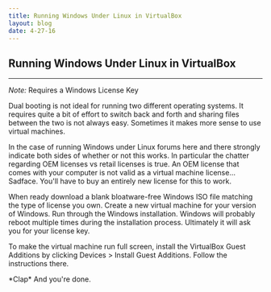 ```yaml
---
title: Running Windows Under Linux in VirtualBox
layout: blog
date: 4-27-16
---
```

## Running Windows Under Linux in VirtualBox
------

_Note:_ Requires a Windows License Key

Dual booting is not ideal for running two different operating systems. It requires quite a bit of effort to switch back and forth and sharing files between the two is not always easy. Sometimes it makes more sense to use virtual machines.

In the case of running Windows under Linux forums here and there strongly indicate both sides of whether or not this works. In particular the chatter regarding OEM licenses vs retail licenses is true. An OEM license that comes with your computer is not valid as a virtual machine license... Sadface. You'll have to buy an entirely new license for this to work.

When ready download a blank bloatware-free Windows ISO file matching the type of license you own. Create a new virtual machine for your version of Windows. Run through the Windows installation. Windows will probably reboot multiple times during the installation process. Ultimately it will ask you for your license key.

To make the virtual machine run full screen, install the VirtualBox Guest Additions by clicking Devices > Install Guest Additions. Follow the instructions there.

\*Clap* And you're done.